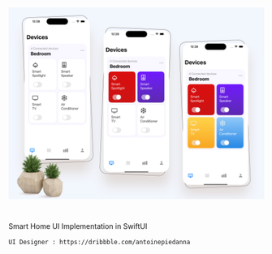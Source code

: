 <p align="center">
  <img width="700" align="center" src="https://github.com/kambizvb6/SmartHome/blob/main/Smart-Device.png"/>
</p>

<br>

<p>
  Smart Home UI Implementation in SwiftUI

</p>

    UI Designer : https://dribbble.com/antoinepiedanna
